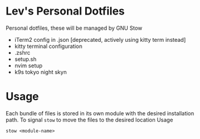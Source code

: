 # Lev's Personal Dotfiles
Personal dotfiles, these will be managed by GNU Stow

- iTerm2 config in .json [deprecated, actively using kitty term instead]
- kitty terminal configuration
- .zshrc
- setup.sh
- nvim setup
- k9s tokyo night skyn

# Usage

Each bundle of files is stored in its own module with the desired installation path.
To signal `stow` to move the files to the desired location Usage

```
stow <module-name>
```


